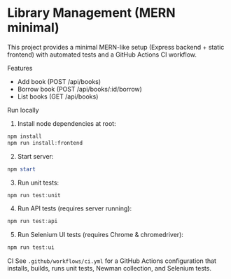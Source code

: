 # Library Management (MERN minimal)

This project provides a minimal MERN-like setup (Express backend + static frontend) with automated tests and a GitHub Actions CI workflow.

Features
- Add book (POST /api/books)
- Borrow book (POST /api/books/:id/borrow)
- List books (GET /api/books)

Run locally
1. Install node dependencies at root:

```powershell
npm install
npm run install:frontend
```

2. Start server:

```powershell
npm start
```

3. Run unit tests:

```powershell
npm run test:unit
```

4. Run API tests (requires server running):

```powershell
npm run test:api
```

5. Run Selenium UI tests (requires Chrome & chromedriver):

```powershell
npm run test:ui
```

CI
See `.github/workflows/ci.yml` for a GitHub Actions configuration that installs, builds, runs unit tests, Newman collection, and Selenium tests.
